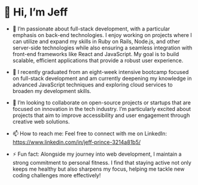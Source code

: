 # 👋 Hi, I’m Jeff

- 👀 I’m passionate about full-stack development, with a particular emphasis on back-end technologies. I enjoy working on projects where I can utilize and expand my skills in Ruby on Rails, Node.js, and other server-side technologies while also ensuring a seamless integration with front-end frameworks like React and JavaScript. My goal is to build scalable, efficient applications that provide a robust user experience.

- 🌱 I recently graduated from an eight-week intensive bootcamp focused on full-stack development and am currently deepening my knowledge in advanced JavaScript techniques and exploring cloud services to broaden my development skills.

- 💞️ I’m looking to collaborate on open-source projects or startups that are focused on innovation in the tech industry. I’m particularly excited about projects that aim to improve accessibility and user engagement through creative web solutions.

- 📫 How to reach me: Feel free to connect with me on LinkedIn: https://www.linkedin.com/in/jeff-prince-3214a81b5/

- ⚡ Fun fact: Alongside my journey into web development, I maintain a strong commitment to personal fitness. I find that staying active not only keeps me healthy but also sharpens my focus, helping me tackle new coding challenges more effectively!
